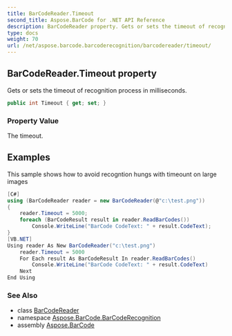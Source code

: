 ```yaml
---
title: BarCodeReader.Timeout
second_title: Aspose.BarCode for .NET API Reference
description: BarCodeReader property. Gets or sets the timeout of recognition process in milliseconds
type: docs
weight: 70
url: /net/aspose.barcode.barcoderecognition/barcodereader/timeout/
---
```

## BarCodeReader.Timeout property

Gets or sets the timeout of recognition process in milliseconds.

```csharp
public int Timeout { get; set; }
```

### Property Value

The timeout.

## Examples

This sample shows how to avoid recogntion hungs with timeount on large images

```csharp
[C#]
using (BarCodeReader reader = new BarCodeReader(@"c:\test.png"))
{
    reader.Timeout = 5000;
    foreach (BarCodeResult result in reader.ReadBarCodes())
        Console.WriteLine("BarCode CodeText: " + result.CodeText);
}
[VB.NET]
Using reader As New BarCodeReader("c:\test.png")
    reader.Timeout = 5000
    For Each result As BarCodeResult In reader.ReadBarCodes()
        Console.WriteLine("BarCode CodeText: " + result.CodeText)
    Next
End Using
```

### See Also

* class [BarCodeReader](../)
* namespace [Aspose.BarCode.BarCodeRecognition](../../barcodereader/)
* assembly [Aspose.BarCode](../../../)


